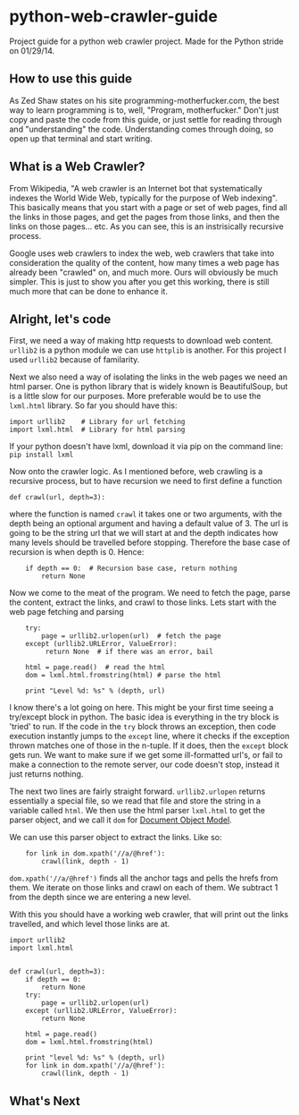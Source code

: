 python-web-crawler-guide
========================

Project guide for a python web crawler project.  Made for the Python stride on 01/29/14.

## How to use this guide
As Zed Shaw states on his site programming-motherfucker.com, the best way to learn programming is to, well, "Program, motherfucker."  Don't just copy and paste the code from this guide, or just settle for reading through and "understanding" the code.  Understanding comes through doing, so open up that terminal and start writing.

## What is a Web Crawler?

From Wikipedia, "A web crawler is an Internet bot that systematically indexes the World Wide Web, typically for the purpose of Web indexing".  This basically means that you start with a page or set of web pages, find all the links in those pages, and get the pages from those links, and then the links on those pages... etc.  As you can see, this is an instrisically recursive process.

Google uses web crawlers to index the web, web crawlers that take into consideration the quality of the content, how many times a web page has already been "crawled" on, and much more.  Ours will obviously be much simpler.  This is just to show you after you get this working, there is still much more that can be done to enhance it.

## Alright, let's code

First, we need a way of making http requests to download web content.  `urllib2` is a python module we can use `httplib` is another.  For this project I used `urllib2` because of familarity. 

Next we also need a way of isolating the links in the web pages we need an html parser.  One is python library that is widely known is BeautifulSoup, but is a little slow for our purposes.  More preferable would be to use the `lxml.html` library.  So far you should have this:

```
import urllib2    # Library for url fetching
import lxml.html  # Library for html parsing
```

If your python doesn't have lxml, download it via pip on the command line: `pip install lxml`

Now onto the crawler logic.  As I mentioned before, web crawling is a recursive process, but to have recursion we need to first define a function

```
def crawl(url, depth=3):  
```

where the function is named `crawl` it takes one or two arguments, with the depth being an optional argument and having a default value of 3.  The url is going to be the string url that we will start at and the depth indicates how many levels should be travelled before stopping.  Therefore the base case of recursion is when depth is 0.  Hence:

```
	if depth == 0:  # Recursion base case, return nothing
		return None
```

Now we come to the meat of the program.  We need to fetch the page, parse the content, extract the links, and crawl to those links.  Lets start with the web page fetching and parsing

```
	try:
		page = urllib2.urlopen(url)  # fetch the page
	except (urllib2.URLError, ValueError):
		 return None  # if there was an error, bail
		 
	html = page.read()  # read the html
	dom = lxml.html.fromstring(html) # parse the html
	
	print "Level %d: %s" % (depth, url)
```

I know there's a lot going on here. This might be your first time seeing a try/except block in python.  The basic idea is everything in the try block is 'tried' to run.  If the code in the `try` block throws an exception, then code execution instantly jumps to the `except` line, where it checks if the exception thrown matches one of those in the n-tuple.  If it does, then the `except` block gets run.  We want to make sure if we get some ill-formatted url's, or fail to make a connection to the remote server, our code doesn't stop, instead it just returns nothing. 

The next two lines are fairly straight forward.  `urllib2.urlopen` returns essentially a special file, so we read that file and store the string in a variable called `html`.  We then use the html parser `lxml.html` to get the parser object, and we call it `dom` for [Document Object Model](http://en.wikipedia.org/wiki/Document_Object_Model). 

We can use this parser object to extract the links.  Like so:

```
	for link in dom.xpath('//a/@href'):
		crawl(link, depth - 1)
```

`dom.xpath('//a/@href')` finds all the anchor tags and pells the hrefs from them.  We iterate on those links and crawl on each of them.  We subtract 1 from the depth since we are entering a new level.  

With this you should have a working web crawler, that will print out the links travelled, and which level those links are at.

```
import urllib2
import lxml.html


def crawl(url, depth=3):
    if depth == 0:
        return None
    try:
        page = urllib2.urlopen(url)
    except (urllib2.URLError, ValueError):
        return None

    html = page.read()
    dom = lxml.html.fromstring(html)

    print "level %d: %s" % (depth, url)
    for link in dom.xpath('//a/@href'):
        crawl(link, depth - 1)
```


## What's Next
